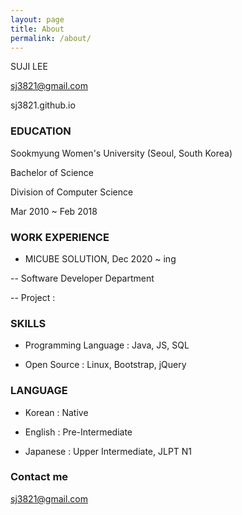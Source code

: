 ```yaml
---
layout: page
title: About
permalink: /about/
---
```


SUJI LEE

sj3821@gmail.com

sj3821.github.io



### EDUCATION
Sookmyung Women's University (Seoul, South Korea)

Bachelor of Science

Division of Computer Science

Mar 2010 ~ Feb 2018



### WORK EXPERIENCE

- MICUBE SOLUTION, Dec 2020 ~ ing

-- Software Developer Department

-- Project :



### SKILLS

- Programming Language : Java, JS, SQL

- Open Source : Linux, Bootstrap, jQuery



### LANGUAGE

- Korean : Native

- English : Pre-Intermediate

- Japanese : Upper Intermediate, JLPT N1



### Contact me

[sj3821@gmail.com](mailto:sj3821@gmail.com)
